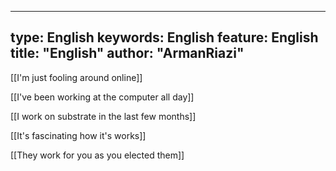  ---
type:  English
keywords:  English
feature:  English
title: "English"
author: "ArmanRiazi"
---
 [[I'm just fooling around online]]
 
 [[I've been working at the computer all day]]

 [[I work on substrate in the last few months]]
 
 [[It's fascinating how it's works]]

 [[They work for you as you elected them]]